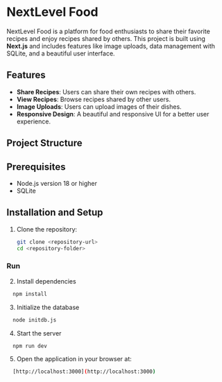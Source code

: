 # NextLevel Food

NextLevel Food is a platform for food enthusiasts to share their favorite recipes and enjoy recipes shared by others. This project is built using **Next.js** and includes features like image uploads, data management with SQLite, and a beautiful user interface.

## Features

- **Share Recipes**: Users can share their own recipes with others.
- **View Recipes**: Browse recipes shared by other users.
- **Image Uploads**: Users can upload images of their dishes.
- **Responsive Design**: A beautiful and responsive UI for a better user experience.

## Project Structure


## Prerequisites

- Node.js version 18 or higher
- SQLite

## Installation and Setup

1. Clone the repository:

   ```bash
   git clone <repository-url>
   cd <repository-folder>

### Run

2. Install dependencies

```bash
  npm install
```

3. Initialize the database

```bash
  node initdb.js
```

4. Start the server

```bash
  npm run dev
```
5. Open the application in your browser at:

```bash
  [http://localhost:3000](http://localhost:3000)
```

   
